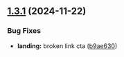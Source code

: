 ## [1.3.1](https://github.com/valdrox/lotusfire-landing/compare/v1.3.0...v1.3.1) (2024-11-22)


### Bug Fixes

* **landing:** broken link cta ([b9ae630](https://github.com/valdrox/lotusfire-landing/commit/b9ae630b7b68b63ac8c59cc01abd143395923e15))
